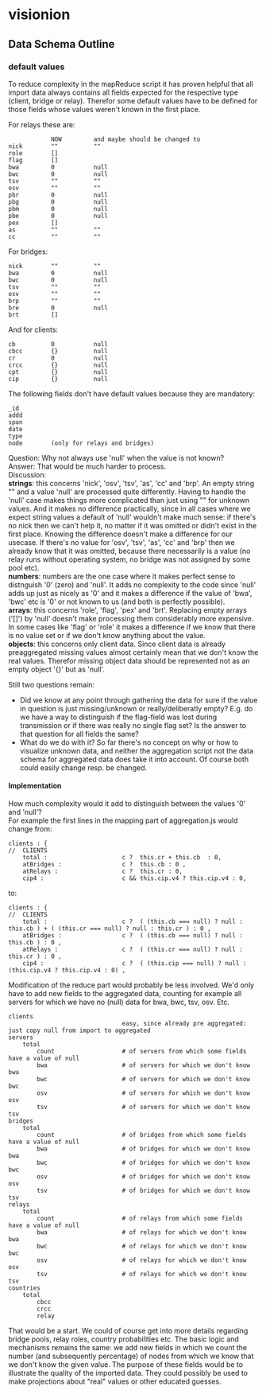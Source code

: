 ﻿# visionion
## Data Schema Outline

### default values 

To reduce complexity in the mapReduce script it has proven helpful that all import data always contains all fields expected for the respective type (client, bridge or relay). Therefor some default values have to be defined for those fields whose values weren't known in the first place. 

For relays these are:

				NOW			and maybe should be changed to
	nick		""			""	
	role		[]			
	flag		[]			
	bwa			0			null
	bwc			0			null
	tsv			""			""
	osv			""			""
	pbr			0			null
	pbg			0			null
	pbm			0			null
	pbe			0			null
	pex			[]			
	as			""			""
	cc			""			""
			
For bridges:		
		
	nick		""			""
	bwa			0			null
	bwc			0			null
	tsv			""			""
	osv			""			""
	brp			""			""
	bre			0			null
	brt			[]			
			
And for clients:	
		
	cb			0			null
	cbcc		{}			null		
	cr			0			null
	crcc		{}			null
	cpt			{}			null
	cip			{}			null

The following fields don't have default values because they are mandatory:
	
	_id
	addd
	span
	date
	type
	node		(only for relays and bridges)
	
	
Question: Why not always use 'null' when the value is not known?  
Answer: That would be much harder to process.   
Discussion:    
**strings**: this concerns 'nick', 'osv', 'tsv', 'as', 'cc' and 'brp'. An empty string "" and a value 'null' are processed quite differently. Having to handle the 'null' case makes things more complicated than just using "" for unknown values. And it makes no difference practically, since in all cases where we expect string values a default of 'null' wouldn't make much sense: if there's no nick then we can't help it, no matter if it was omitted or didn't exist in the first place. Knowing the difference doesn't make a difference for our usecase. If there's no value for 'osv', 'tsv', 'as', 'cc' and 'brp' then we already know that it was omitted, because there necessarily is a value (no relay runs without operating system, no bridge was not assigned by some pool etc).   
**numbers**: numbers are the one case where it makes perfect sense to distnguish '0' (zero) and 'null'. It adds no complexity to the code since 'null' adds up just as nicely as '0' and it makes a difference if the value of 'bwa', 'bwc' etc is '0' or not known to us (and both is perfectly possible).   
**arrays**: this concerns 'role', 'flag', 'pex' and 'brt'. Replacing empty arrays ('[]') by 'null' doesn't make processing them considerably more expensive. In some cases like 'flag' or 'role' it makes a difference if we know that there is no value set or if we don't know anything about the value.    
**objects**: this concerns only client data. Since client data is already preaggregated missing values almost certainly mean that we don't know the real values. Therefor missing object data should be represented not as an empty object '{}' but as 'null'.   


Still two questions remain:   
- Did we know at any point through gathering the data for sure if the value in question is just missing/unknown or really/deliberatly empty? E.g. do we have a way to distinguish if the flag-field was lost during transmission or if there was really no single flag set? Is the answer to that question for all fields the same?  
- What do we do with it? So far there's no concept on why or how to visualize unknown data, and neither the aggregation script not the data schema for aggregated data does take it into account. Of course both could easily change resp. be changed. 


#### Implementation
How much complexity would it add to distinguish between the values '0' and 'null'?   
For example the first lines in the mapping part of aggregation.js would change from:

	clients : {                                                                             //  CLIENTS
		total : 					c ?  this.cr + this.cb  : 0,
		atBridges :					c ?  this.cb : 0 ,
		atRelays : 					c ?  this.cr : 0,
		cip4 : 						c && this.cip.v4 ? this.cip.v4 : 0,
			
to:

	clients : {                                                                             //  CLIENTS
		total : 					c ?  ( (this.cb === null) ? null : this.cb ) + ( (this.cr === null) ? null : this.cr ) : 0 ,
		atBridges :					c ?  ( (this.cb === null) ? null : this.cb ) : 0 ,
		atRelays : 					c ?  ( (this.cr === null) ? null : this.cr ) : 0 ,
		cip4 : 						c ?  ( (this.cip === null) ? null : (this.cip.v4 ? this.cip.v4 : 0) ,


Modification of the reduce part would probably be less involved. 
We'd only have to add new fields to the aggregated data, counting for example all servers for which we have no (null) data for bwa, bwc, tsv, osv. Etc.

	clients	
									easy, since already pre aggregated: just copy null from import to aggregated  
	servers
		total
			count					# of servers from which some fields have a value of null
			bwa						# of servers for which we don't know bwa
			bwc						# of servers for which we don't know bwc
			osv						# of servers for which we don't know osv
			tsv						# of servers for which we don't know tsv
	bridges
		total
			count					# of bridges from which some fields have a value of null
			bwa						# of bridges for which we don't know bwa
			bwc						# of bridges for which we don't know bwc
			osv						# of bridges for which we don't know osv
			tsv						# of bridges for which we don't know tsv
	relays
		total
			count					# of relays from which some fields have a value of null
			bwa						# of relays for which we don't know bwa
			bwc						# of relays for which we don't know bwc
			osv						# of relays for which we don't know osv
			tsv						# of relays for which we don't know tsv
	countries
		total
			cbcc
			crcc
			relay

That would be a start. 
We could of course get into more details regarding bridge pools, relay roles, country probabilities etc. 
The basic logic and mechanisms remains the same: we add new fields in which we count the number (and subsequently percentage) of nodes from which we know that we don't know the given value. 
The purpose of these fields would be to illustrate the quality of the imported data. 
They could possibly be used to make projections about "real" values or other educated guesses.
